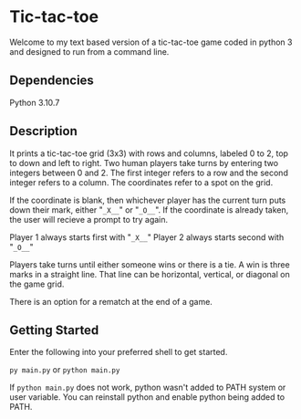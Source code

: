 # Tic-tac-toe

Welcome to my text based version of a tic-tac-toe game coded in python 3 and designed to run from a command line.


## Dependencies

Python 3.10.7

## Description

It prints a tic-tac-toe grid (3x3) with rows and columns, labeled 0 to 2, top to down and left to right. 
Two human players take turns by entering two integers between 0 and 2. The first integer refers to a row and the second integer refers to a column. 
The coordinates refer to a spot on the grid. 

If the coordinate is blank,
then whichever player has the current turn puts down their mark, either "`_X__`" or "`_O__`". If the coordinate is already taken,
the user will recieve a prompt to try again.

Player 1 always starts first with "`_X__`"
Player 2 always starts second with "`_O__`"

Players take turns until either someone wins or there is a tie.
A win is three marks in a straight line. That line can be horizontal, vertical, or diagonal on the game grid.

There is an option for a rematch at the end of a game.

## Getting Started

Enter the following into your preferred shell to get started.

`py main.py` or `python main.py`

If `python main.py` does not work, python wasn't added to PATH system or user  variable.
You can reinstall python and enable python being added to PATH.
